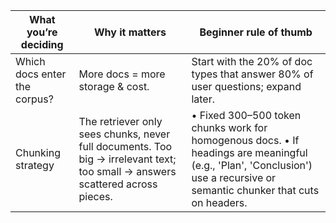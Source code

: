 | What you’re deciding           | Why it matters                                                                                                                | Beginner rule of thumb                                                                                                                                                                |
|-------------------------------|-------------------------------------------------------------------------------------------------------------------------------|----------------------------------------------------------------------------------------------------------------------------------------------------------------------------------------|
| Which docs enter the corpus?  | More docs = more storage & cost.                                                                                              | Start with the 20% of doc types that answer 80% of user questions; expand later.                                                                                                       |
| Chunking strategy             | The retriever only sees chunks, never full documents. Too big → irrelevant text; too small → answers scattered across pieces. | • Fixed 300–500 token chunks work for homogenous docs. • If headings are meaningful (e.g., 'Plan', 'Conclusion') use a recursive or semantic chunker that cuts on headers.            |
